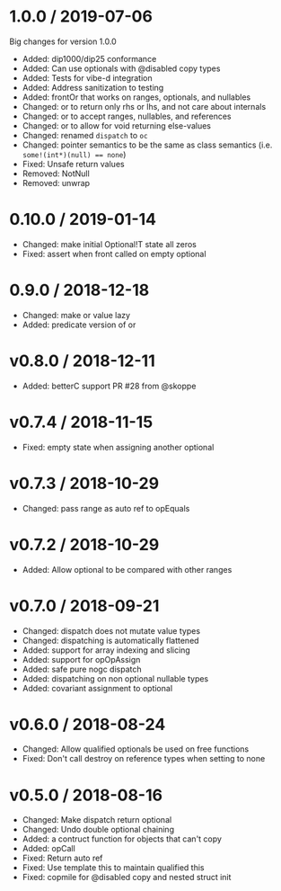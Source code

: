 1.0.0 / 2019-07-06
==================

Big changes for version 1.0.0

* Added: dip1000/dip25 conformance
* Added: Can use optionals with @disabled copy types
* Added: Tests for vibe-d integration
* Added: Address sanitization to testing
* Added: frontOr that works on ranges, optionals, and nullables
* Changed: or to return only rhs or lhs, and not care about internals
* Changed: or to accept ranges, nullables, and references
* Changed: or to allow for void returning else-values
* Changed: renamed `dispatch` to `oc`
* Changed: pointer semantics to be the same as class semantics (i.e. `some!(int*)(null) == none`)
* Fixed: Unsafe return values
* Removed: NotNull
* Removed: unwrap


0.10.0 / 2019-01-14
==================

  * Changed: make initial Optional!T state all zeros
  * Fixed: assert when front called on empty optional

0.9.0 / 2018-12-18
==================

  * Changed: make or value lazy
  * Added: predicate version of or

v0.8.0 / 2018-12-11
==================

  * Added: betterC support PR #28 from @skoppe

v0.7.4 / 2018-11-15
===================

  * Fixed: empty state when assigning another optional

v0.7.3 / 2018-10-29
===================

  * Changed: pass range as auto ref to opEquals

v0.7.2 / 2018-10-29
===================

  * Added: Allow optional to be compared with other ranges

v0.7.0 / 2018-09-21
==================

  * Changed: dispatch does not mutate value types
  * Changed: dispatching is automatically flattened
  * Added: support for array indexing and slicing
  * Added: support for opOpAssign
  * Added: safe pure nogc dispatch
  * Added: dispatching on non optional nullable types
  * Added: covariant assignment to optional

v0.6.0 / 2018-08-24
===================

  * Changed: Allow qualified optionals be used on free functions
  * Fixed: Don't call destroy on reference types when setting to none

v0.5.0 / 2018-08-16
===================

  * Changed: Make dispatch return optional
  * Changed: Undo double optional chaining
  * Added: a contruct function for objects that can't copy
  * Added: opCall
  * Fixed: Return auto ref
  * Fixed: Use template this to maintain qualified this
  * Fixed: copmile for @disabled copy and nested struct init

